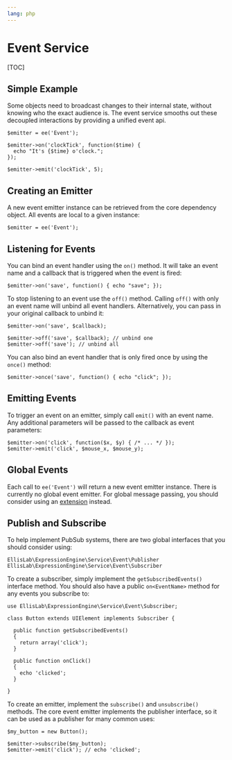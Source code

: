 ```yaml
---
lang: php
---
```


<!--
    This source file is part of the open source project
    ExpressionEngine User Guide (https://github.com/ExpressionEngine/ExpressionEngine-User-Guide)

    @link      https://expressionengine.com/
    @copyright Copyright (c) 2003-2020, Packet Tide, LLC (https://www.packettide.com)
    @license   https://expressionengine.com/license Licensed under Apache License, Version 2.0
-->

# Event Service

[TOC]

## Simple Example

Some objects need to broadcast changes to their internal state, without knowing who the exact audience is. The event service smooths out these decoupled interactions by providing a unified event api.

    $emitter = ee('Event');

    $emitter->on('clockTick', function($time) {
      echo "It's {$time} o'clock.";
    });

    $emitter->emit('clockTick', 5);

## Creating an Emitter

A new event emitter instance can be retrieved from the core dependency object. All events are local to a given instance:

    $emitter = ee('Event');

## Listening for Events

You can bind an event handler using the `on()` method. It will take an event name and a callback that is triggered when the event is fired:

    $emitter->on('save', function() { echo "save"; });

To stop listening to an event use the `off()` method. Calling `off()` with only an event name will unbind all event handlers. Alternatively, you can pass in your original callback to unbind it:

    $emitter->on('save', $callback);

    $emitter->off('save', $callback); // unbind one
    $emitter->off('save'); // unbind all

You can also bind an event handler that is only fired once by using the `once()` method:

    $emitter->once('save', function() { echo "click"; });

## Emitting Events

To trigger an event on an emitter, simply call `emit()` with an event name. Any additional parameters will be passed to the callback as event parameters:

    $emitter->on('click', function($x, $y) { /* ... */ });
    $emitter->emit('click', $mouse_x, $mouse_y);

## Global Events

Each call to `ee('Event')` will return a new event emitter instance. There is currently no global event emitter. For global message passing, you should consider using an [extension](development/extensions.md) instead.

## Publish and Subscribe

To help implement PubSub systems, there are two global interfaces that you should consider using:

    EllisLab\ExpressionEngine\Service\Event\Publisher
    EllisLab\ExpressionEngine\Service\Event\Subscriber

To create a subscriber, simply implement the `getSubscribedEvents()` interface method. You should also have a public `on<EventName>` method for any events you subscribe to:

    use EllisLab\ExpressionEngine\Service\Event\Subscriber;

    class Button extends UIElement implements Subscriber {

      public function getSubscribedEvents()
      {
        return array('click');
      }

      public function onClick()
      {
        echo 'clicked';
      }

    }

To create an emitter, implement the `subscribe()` and `unsubscribe()` methods. The core event emitter implements the publisher interface, so it can be used as a publisher for many common uses:

    $my_button = new Button();

    $emitter->subscribe($my_button);
    $emitter->emit('click'); // echo 'clicked';
